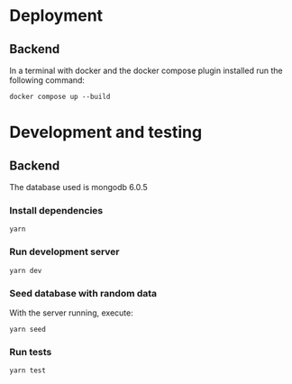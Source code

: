 # Deployment

## Backend
In a terminal with docker and the docker compose plugin installed run the following command:

`docker compose up --build`


# Development and testing
## Backend

The database used is mongodb 6.0.5

### Install dependencies
`yarn`

### Run development server
`yarn dev`

### Seed database with random data
With the server running, execute:

`yarn seed`

### Run tests

`yarn test`
